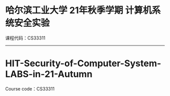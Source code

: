 # 哈尔滨工业大学 21年秋季学期 计算机系统安全实验
课程代码：CS33311
*****
# HIT-Security-of-Computer-System-LABS-in-21-Autumn
Course code：CS33311
